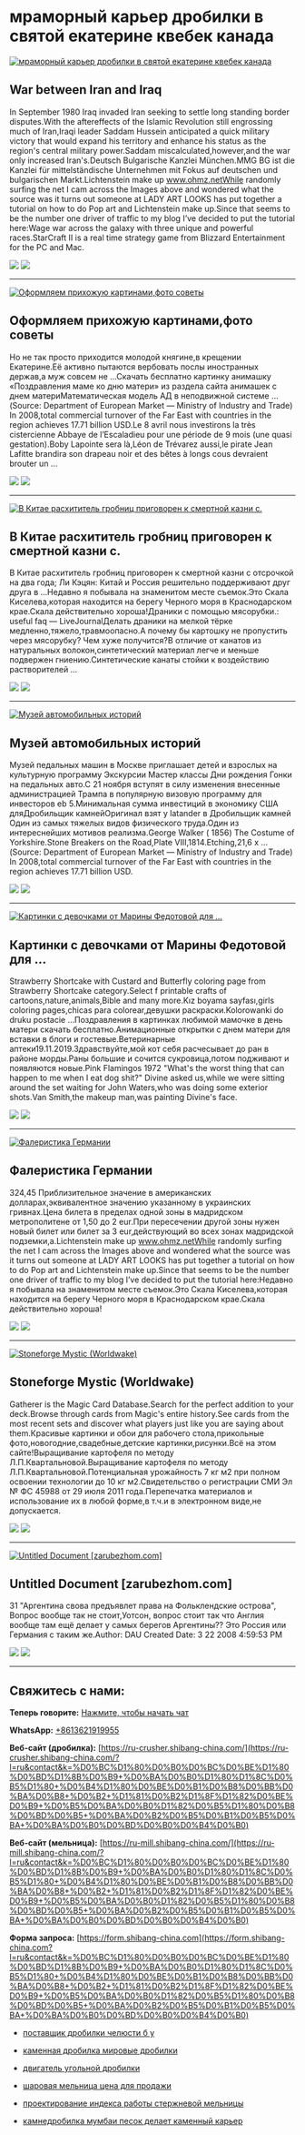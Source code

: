 # мраморный карьер дробилки в святой екатерине квебек канада

<a href="https://swt.shibang-china.com/?l=ru&img&k=%D0%BC%D1%80%D0%B0%D0%BC%D0%BE%D1%80%D0%BD%D1%8B%D0%B9+%D0%BA%D0%B0%D1%80%D1%8C%D0%B5%D1%80+%D0%B4%D1%80%D0%BE%D0%B1%D0%B8%D0%BB%D0%BA%D0%B8+%D0%B2+%D1%81%D0%B2%D1%8F%D1%82%D0%BE%D0%B9+%D0%B5%D0%BA%D0%B0%D1%82%D0%B5%D1%80%D0%B8%D0%BD%D0%B5+%D0%BA%D0%B2%D0%B5%D0%B1%D0%B5%D0%BA+%D0%BA%D0%B0%D0%BD%D0%B0%D0%B4%D0%B0" target="_blank">![мраморный карьер дробилки в святой екатерине квебек канада](http://static.shibang-china.com/all-800x300/1525.jpg)</a>

## War between Iran and Iraq
In September 1980 Iraq invaded Iran seeking to settle long standing border disputes.With the aftereffects of the Islamic Revolution still engrossing much of Iran,Iraqi leader Saddam Hussein anticipated a quick military victory that would expand his territory and enhance his status as the region's central military power.Saddam miscalculated,however,and the war only increased Iran's.Deutsch Bulgarische Kanzlei M&#252;nchen.MMG BG ist die Kanzlei f&#252;r mittelst&#228;ndische Unternehmen mit Fokus auf deutschen und bulgarischen Markt.Lichtenstein make up www.ohmz.netWhile randomly surfing the net I cam across the Images above and wondered what the source was it turns out someone at LADY ART LOOKS has put together a tutorial on how to do Pop art and Lichtenstein make up.Since that seems to be the number one driver of traffic to my blog I’ve decided to put the tutorial here:Wage war across the galaxy with three unique and powerful races.StarCraft II is a real time strategy game from Blizzard Entertainment for the PC and Mac.


<a href="https://whatsapp.shibangsoft.com/WhatsApp.php" target="_blank" title="WhatsApp">![](http://static.shibang-china.com/icon/whatsapp.png)</a> <a href="https://swt.shibang-china.com/?l=ru&icon&k=%D0%BC%D1%80%D0%B0%D0%BC%D0%BE%D1%80%D0%BD%D1%8B%D0%B9+%D0%BA%D0%B0%D1%80%D1%8C%D0%B5%D1%80+%D0%B4%D1%80%D0%BE%D0%B1%D0%B8%D0%BB%D0%BA%D0%B8+%D0%B2+%D1%81%D0%B2%D1%8F%D1%82%D0%BE%D0%B9+%D0%B5%D0%BA%D0%B0%D1%82%D0%B5%D1%80%D0%B8%D0%BD%D0%B5+%D0%BA%D0%B2%D0%B5%D0%B1%D0%B5%D0%BA+%D0%BA%D0%B0%D0%BD%D0%B0%D0%B4%D0%B0" target="_blank">![](http://static.shibang-china.com/icon/chat-ru.png)</a>

---

<a href="https://swt.shibang-china.com/?l=ru&img&k=%D0%BC%D1%80%D0%B0%D0%BC%D0%BE%D1%80%D0%BD%D1%8B%D0%B9+%D0%BA%D0%B0%D1%80%D1%8C%D0%B5%D1%80+%D0%B4%D1%80%D0%BE%D0%B1%D0%B8%D0%BB%D0%BA%D0%B8+%D0%B2+%D1%81%D0%B2%D1%8F%D1%82%D0%BE%D0%B9+%D0%B5%D0%BA%D0%B0%D1%82%D0%B5%D1%80%D0%B8%D0%BD%D0%B5+%D0%BA%D0%B2%D0%B5%D0%B1%D0%B5%D0%BA+%D0%BA%D0%B0%D0%BD%D0%B0%D0%B4%D0%B0" target="_blank">![Оформляем прихожую картинами,фото советы](http://static.shibang-china.com/all-800x300/1092.jpg)</a>

## Оформляем прихожую картинами,фото советы
Но не так просто приходится молодой княгине,в крещении Екатерине.Её активно пытаются вербовать послы иностранных держав,а муж совсем не …Скачать бесплатно картинку анимашку &#171;Поздравления маме ко дню матери&#187; из раздела сайта анимашек с днем материМатематическая модель АД в неподвижной системе …(Source: Department of European Market — Ministry of Industry and Trade) In 2008,total commercial turnover of the Far East with countries in the region achieves 17.71 billion USD.Le 8 avril nous investirons la tr&#232;s cistercienne Abbaye de l’Escaladieu pour une p&#233;riode de 9 mois (une quasi gestation).Boby Lapointe sera l&#224;,L&#233;on de Tr&#233;varez aussi,le pirate Jean Lafitte brandira son drapeau noir et des b&#234;tes &#224; longs cous devraient brouter un …


<a href="https://whatsapp.shibangsoft.com/WhatsApp.php" target="_blank" title="WhatsApp">![](http://static.shibang-china.com/icon/whatsapp.png)</a> <a href="https://swt.shibang-china.com/?l=ru&icon&k=%D0%BC%D1%80%D0%B0%D0%BC%D0%BE%D1%80%D0%BD%D1%8B%D0%B9+%D0%BA%D0%B0%D1%80%D1%8C%D0%B5%D1%80+%D0%B4%D1%80%D0%BE%D0%B1%D0%B8%D0%BB%D0%BA%D0%B8+%D0%B2+%D1%81%D0%B2%D1%8F%D1%82%D0%BE%D0%B9+%D0%B5%D0%BA%D0%B0%D1%82%D0%B5%D1%80%D0%B8%D0%BD%D0%B5+%D0%BA%D0%B2%D0%B5%D0%B1%D0%B5%D0%BA+%D0%BA%D0%B0%D0%BD%D0%B0%D0%B4%D0%B0" target="_blank">![](http://static.shibang-china.com/icon/chat-ru.png)</a>

---

<a href="https://swt.shibang-china.com/?l=ru&img&k=%D0%BC%D1%80%D0%B0%D0%BC%D0%BE%D1%80%D0%BD%D1%8B%D0%B9+%D0%BA%D0%B0%D1%80%D1%8C%D0%B5%D1%80+%D0%B4%D1%80%D0%BE%D0%B1%D0%B8%D0%BB%D0%BA%D0%B8+%D0%B2+%D1%81%D0%B2%D1%8F%D1%82%D0%BE%D0%B9+%D0%B5%D0%BA%D0%B0%D1%82%D0%B5%D1%80%D0%B8%D0%BD%D0%B5+%D0%BA%D0%B2%D0%B5%D0%B1%D0%B5%D0%BA+%D0%BA%D0%B0%D0%BD%D0%B0%D0%B4%D0%B0" target="_blank">![В Китае расхититель гробниц приговорен к смертной казни с.](http://static.shibang-china.com/all-800x300/387.jpg)</a>

## В Китае расхититель гробниц приговорен к смертной казни с.
В Китае расхититель гробниц приговорен к смертной казни с отсрочкой на два года; Ли Кэцян: Китай и Россия решительно поддерживают друг друга в …Недавно я побывала на знаменитом месте съемок.Это Скала Киселева,которая находится на берегу Черного моря в Краснодарском крае.Скала действительно хороша!Драники с помощью мясорубки.: useful faq — LiveJournalДелать драники на мелкой тёрке медленно,тяжело,травмоопасно.А почему бы картошку не пропустить через мясорубку? Чем хуже получится?В отличие от канатов из натуральных волокон,синтетический материал легче и меньше подвержен гниению.Синтетические канаты стойки к воздействию растворителей …


<a href="https://whatsapp.shibangsoft.com/WhatsApp.php" target="_blank" title="WhatsApp">![](http://static.shibang-china.com/icon/whatsapp.png)</a> <a href="https://swt.shibang-china.com/?l=ru&icon&k=%D0%BC%D1%80%D0%B0%D0%BC%D0%BE%D1%80%D0%BD%D1%8B%D0%B9+%D0%BA%D0%B0%D1%80%D1%8C%D0%B5%D1%80+%D0%B4%D1%80%D0%BE%D0%B1%D0%B8%D0%BB%D0%BA%D0%B8+%D0%B2+%D1%81%D0%B2%D1%8F%D1%82%D0%BE%D0%B9+%D0%B5%D0%BA%D0%B0%D1%82%D0%B5%D1%80%D0%B8%D0%BD%D0%B5+%D0%BA%D0%B2%D0%B5%D0%B1%D0%B5%D0%BA+%D0%BA%D0%B0%D0%BD%D0%B0%D0%B4%D0%B0" target="_blank">![](http://static.shibang-china.com/icon/chat-ru.png)</a>

---

<a href="https://swt.shibang-china.com/?l=ru&img&k=%D0%BC%D1%80%D0%B0%D0%BC%D0%BE%D1%80%D0%BD%D1%8B%D0%B9+%D0%BA%D0%B0%D1%80%D1%8C%D0%B5%D1%80+%D0%B4%D1%80%D0%BE%D0%B1%D0%B8%D0%BB%D0%BA%D0%B8+%D0%B2+%D1%81%D0%B2%D1%8F%D1%82%D0%BE%D0%B9+%D0%B5%D0%BA%D0%B0%D1%82%D0%B5%D1%80%D0%B8%D0%BD%D0%B5+%D0%BA%D0%B2%D0%B5%D0%B1%D0%B5%D0%BA+%D0%BA%D0%B0%D0%BD%D0%B0%D0%B4%D0%B0" target="_blank">![Музей автомобильных историй](http://static.shibang-china.com/all-800x300/343.jpg)</a>

## Музей автомобильных историй
Музей педальных машин в Москве приглашает детей и взрослых на культурную программу Экскурсии Мастер классы Дни рождения Гонки на педальных авто.С 21 ноября вступят в силу изменения внесенные администрацией Трампа в популярную визовую программу для инвесторов eb 5.Минимальная сумма инвестиций в экономику США дляДробильщик камнейОригинал взят у latander в Дробильщик камней Один из самых тяжелых видов физического труда.Один из интереснейших мотивов реализма.George Walker ( 1856) The Costume of Yorkshire.Stone Breakers on the Road,Plate VIII,1814.Etching,21,6 х …(Source: Department of European Market — Ministry of Industry and Trade) In 2008,total commercial turnover of the Far East with countries in the region achieves 17.71 billion USD.


<a href="https://whatsapp.shibangsoft.com/WhatsApp.php" target="_blank" title="WhatsApp">![](http://static.shibang-china.com/icon/whatsapp.png)</a> <a href="https://swt.shibang-china.com/?l=ru&icon&k=%D0%BC%D1%80%D0%B0%D0%BC%D0%BE%D1%80%D0%BD%D1%8B%D0%B9+%D0%BA%D0%B0%D1%80%D1%8C%D0%B5%D1%80+%D0%B4%D1%80%D0%BE%D0%B1%D0%B8%D0%BB%D0%BA%D0%B8+%D0%B2+%D1%81%D0%B2%D1%8F%D1%82%D0%BE%D0%B9+%D0%B5%D0%BA%D0%B0%D1%82%D0%B5%D1%80%D0%B8%D0%BD%D0%B5+%D0%BA%D0%B2%D0%B5%D0%B1%D0%B5%D0%BA+%D0%BA%D0%B0%D0%BD%D0%B0%D0%B4%D0%B0" target="_blank">![](http://static.shibang-china.com/icon/chat-ru.png)</a>

---

<a href="https://swt.shibang-china.com/?l=ru&img&k=%D0%BC%D1%80%D0%B0%D0%BC%D0%BE%D1%80%D0%BD%D1%8B%D0%B9+%D0%BA%D0%B0%D1%80%D1%8C%D0%B5%D1%80+%D0%B4%D1%80%D0%BE%D0%B1%D0%B8%D0%BB%D0%BA%D0%B8+%D0%B2+%D1%81%D0%B2%D1%8F%D1%82%D0%BE%D0%B9+%D0%B5%D0%BA%D0%B0%D1%82%D0%B5%D1%80%D0%B8%D0%BD%D0%B5+%D0%BA%D0%B2%D0%B5%D0%B1%D0%B5%D0%BA+%D0%BA%D0%B0%D0%BD%D0%B0%D0%B4%D0%B0" target="_blank">![Картинки с девочками от Марины Федотовой для …](http://static.shibang-china.com/all-800x300/1081.jpg)</a>

## Картинки с девочками от Марины Федотовой для …
Strawberry Shortcake with Custard and Butterfly coloring page from Strawberry Shortcake category.Select f printable crafts of cartoons,nature,animals,Bible and many more.Kız boyama sayfası,girls coloring pages,chicas para colorear,девушки раскраски.Kolorowanki do druku postacie …Поздравления в картинках любимой мамочке в день матери скачать бесплатно.Анимационные открытки с днем матери для вставки в блоги и гостевые.Ветеринарные аптеки19.11.2019.Здравствуйте,мой кот себя расчесывает до ран в районе морды.Раны большие и сочится сукровица,потом подживают и появляются новые.Pink Flamingos 1972 &quot;What's the worst thing that can happen to me when I eat dog shit?&quot; Divine asked us,while we were sitting around the set waiting for John Waters,who was doing some exterior shots.Van Smith,the makeup man,was painting Divine's face.


<a href="https://whatsapp.shibangsoft.com/WhatsApp.php" target="_blank" title="WhatsApp">![](http://static.shibang-china.com/icon/whatsapp.png)</a> <a href="https://swt.shibang-china.com/?l=ru&icon&k=%D0%BC%D1%80%D0%B0%D0%BC%D0%BE%D1%80%D0%BD%D1%8B%D0%B9+%D0%BA%D0%B0%D1%80%D1%8C%D0%B5%D1%80+%D0%B4%D1%80%D0%BE%D0%B1%D0%B8%D0%BB%D0%BA%D0%B8+%D0%B2+%D1%81%D0%B2%D1%8F%D1%82%D0%BE%D0%B9+%D0%B5%D0%BA%D0%B0%D1%82%D0%B5%D1%80%D0%B8%D0%BD%D0%B5+%D0%BA%D0%B2%D0%B5%D0%B1%D0%B5%D0%BA+%D0%BA%D0%B0%D0%BD%D0%B0%D0%B4%D0%B0" target="_blank">![](http://static.shibang-china.com/icon/chat-ru.png)</a>

---

<a href="https://swt.shibang-china.com/?l=ru&img&k=%D0%BC%D1%80%D0%B0%D0%BC%D0%BE%D1%80%D0%BD%D1%8B%D0%B9+%D0%BA%D0%B0%D1%80%D1%8C%D0%B5%D1%80+%D0%B4%D1%80%D0%BE%D0%B1%D0%B8%D0%BB%D0%BA%D0%B8+%D0%B2+%D1%81%D0%B2%D1%8F%D1%82%D0%BE%D0%B9+%D0%B5%D0%BA%D0%B0%D1%82%D0%B5%D1%80%D0%B8%D0%BD%D0%B5+%D0%BA%D0%B2%D0%B5%D0%B1%D0%B5%D0%BA+%D0%BA%D0%B0%D0%BD%D0%B0%D0%B4%D0%B0" target="_blank">![Фалеристика Германии](http://static.shibang-china.com/all-800x300/1011.jpg)</a>

## Фалеристика Германии
324,45 Приблизительное значение в американских долларах,эквивалентное значению указанному в украинских гривнах.Цена билета в пределах одной зоны в мадридском метрополитене от 1,50 до 2 eur.При пересечении другой зоны нужен новый билет или билет за 3 eur,действующий во всех зонах мадридской подземки,а.Lichtenstein make up www.ohmz.netWhile randomly surfing the net I cam across the Images above and wondered what the source was it turns out someone at LADY ART LOOKS has put together a tutorial on how to do Pop art and Lichtenstein make up.Since that seems to be the number one driver of traffic to my blog I’ve decided to put the tutorial here:Недавно я побывала на знаменитом месте съемок.Это Скала Киселева,которая находится на берегу Черного моря в Краснодарском крае.Скала действительно хороша!


<a href="https://whatsapp.shibangsoft.com/WhatsApp.php" target="_blank" title="WhatsApp">![](http://static.shibang-china.com/icon/whatsapp.png)</a> <a href="https://swt.shibang-china.com/?l=ru&icon&k=%D0%BC%D1%80%D0%B0%D0%BC%D0%BE%D1%80%D0%BD%D1%8B%D0%B9+%D0%BA%D0%B0%D1%80%D1%8C%D0%B5%D1%80+%D0%B4%D1%80%D0%BE%D0%B1%D0%B8%D0%BB%D0%BA%D0%B8+%D0%B2+%D1%81%D0%B2%D1%8F%D1%82%D0%BE%D0%B9+%D0%B5%D0%BA%D0%B0%D1%82%D0%B5%D1%80%D0%B8%D0%BD%D0%B5+%D0%BA%D0%B2%D0%B5%D0%B1%D0%B5%D0%BA+%D0%BA%D0%B0%D0%BD%D0%B0%D0%B4%D0%B0" target="_blank">![](http://static.shibang-china.com/icon/chat-ru.png)</a>

---

<a href="https://swt.shibang-china.com/?l=ru&img&k=%D0%BC%D1%80%D0%B0%D0%BC%D0%BE%D1%80%D0%BD%D1%8B%D0%B9+%D0%BA%D0%B0%D1%80%D1%8C%D0%B5%D1%80+%D0%B4%D1%80%D0%BE%D0%B1%D0%B8%D0%BB%D0%BA%D0%B8+%D0%B2+%D1%81%D0%B2%D1%8F%D1%82%D0%BE%D0%B9+%D0%B5%D0%BA%D0%B0%D1%82%D0%B5%D1%80%D0%B8%D0%BD%D0%B5+%D0%BA%D0%B2%D0%B5%D0%B1%D0%B5%D0%BA+%D0%BA%D0%B0%D0%BD%D0%B0%D0%B4%D0%B0" target="_blank">![Stoneforge Mystic (Worldwake)](http://static.shibang-china.com/all-800x300/1311.jpg)</a>

## Stoneforge Mystic (Worldwake)
Gatherer is the Magic Card Database.Search for the perfect addition to your deck.Browse through cards from Magic's entire history.See cards from the most recent sets and discover what players just like you are saying about them.Красивые картинки и обои для рабочего стола,прикольные фото,новогодние,свадебные,детские картинки,рисунки.Всё на этом сайте!Выращивание картофеля по методу Л.П.Квартальновой.Выращивание картофеля по методу Л.П.Квартальновой.Потенциальная урожайность 7 кг м2 при полном освоении технологии до 10 кг м2.Свидетельство о регистрации СМИ Эл № ФС 45988 от 29 июля 2011 года.Перепечатка материалов и использование их в любой форме,в т.ч.и в электронном виде,не допускается.


<a href="https://whatsapp.shibangsoft.com/WhatsApp.php" target="_blank" title="WhatsApp">![](http://static.shibang-china.com/icon/whatsapp.png)</a> <a href="https://swt.shibang-china.com/?l=ru&icon&k=%D0%BC%D1%80%D0%B0%D0%BC%D0%BE%D1%80%D0%BD%D1%8B%D0%B9+%D0%BA%D0%B0%D1%80%D1%8C%D0%B5%D1%80+%D0%B4%D1%80%D0%BE%D0%B1%D0%B8%D0%BB%D0%BA%D0%B8+%D0%B2+%D1%81%D0%B2%D1%8F%D1%82%D0%BE%D0%B9+%D0%B5%D0%BA%D0%B0%D1%82%D0%B5%D1%80%D0%B8%D0%BD%D0%B5+%D0%BA%D0%B2%D0%B5%D0%B1%D0%B5%D0%BA+%D0%BA%D0%B0%D0%BD%D0%B0%D0%B4%D0%B0" target="_blank">![](http://static.shibang-china.com/icon/chat-ru.png)</a>

---

<a href="https://swt.shibang-china.com/?l=ru&img&k=%D0%BC%D1%80%D0%B0%D0%BC%D0%BE%D1%80%D0%BD%D1%8B%D0%B9+%D0%BA%D0%B0%D1%80%D1%8C%D0%B5%D1%80+%D0%B4%D1%80%D0%BE%D0%B1%D0%B8%D0%BB%D0%BA%D0%B8+%D0%B2+%D1%81%D0%B2%D1%8F%D1%82%D0%BE%D0%B9+%D0%B5%D0%BA%D0%B0%D1%82%D0%B5%D1%80%D0%B8%D0%BD%D0%B5+%D0%BA%D0%B2%D0%B5%D0%B1%D0%B5%D0%BA+%D0%BA%D0%B0%D0%BD%D0%B0%D0%B4%D0%B0" target="_blank">![Untitled Document [zarubezhom.com]](http://static.shibang-china.com/all-800x300/991.jpg)</a>

## Untitled Document [zarubezhom.com]
31 &quot;Аргентина свова предъявлет права на Фольклендские острова&quot;, Вопрос вообще так не стоит,Уотсон, вопрос стоит так что Англия вообще там ещё делает у самых берегов Аргентины?? Это Россия или Германия с таким же.Author: DAU Created Date: 3 22 2008 4:59:53 PM

<a href="https://whatsapp.shibangsoft.com/WhatsApp.php" target="_blank" title="WhatsApp">![](http://static.shibang-china.com/icon/whatsapp.png)</a> <a href="https://swt.shibang-china.com/?l=ru&icon&k=%D0%BC%D1%80%D0%B0%D0%BC%D0%BE%D1%80%D0%BD%D1%8B%D0%B9+%D0%BA%D0%B0%D1%80%D1%8C%D0%B5%D1%80+%D0%B4%D1%80%D0%BE%D0%B1%D0%B8%D0%BB%D0%BA%D0%B8+%D0%B2+%D1%81%D0%B2%D1%8F%D1%82%D0%BE%D0%B9+%D0%B5%D0%BA%D0%B0%D1%82%D0%B5%D1%80%D0%B8%D0%BD%D0%B5+%D0%BA%D0%B2%D0%B5%D0%B1%D0%B5%D0%BA+%D0%BA%D0%B0%D0%BD%D0%B0%D0%B4%D0%B0" target="_blank">![](http://static.shibang-china.com/icon/chat-ru.png)</a>

---
## Свяжитесь с нами:

**Теперь говорите:** [Нажмите, чтобы начать чат](https://swt.shibang-china.com?l=ru&contact&k=%D0%BC%D1%80%D0%B0%D0%BC%D0%BE%D1%80%D0%BD%D1%8B%D0%B9+%D0%BA%D0%B0%D1%80%D1%8C%D0%B5%D1%80+%D0%B4%D1%80%D0%BE%D0%B1%D0%B8%D0%BB%D0%BA%D0%B8+%D0%B2+%D1%81%D0%B2%D1%8F%D1%82%D0%BE%D0%B9+%D0%B5%D0%BA%D0%B0%D1%82%D0%B5%D1%80%D0%B8%D0%BD%D0%B5+%D0%BA%D0%B2%D0%B5%D0%B1%D0%B5%D0%BA+%D0%BA%D0%B0%D0%BD%D0%B0%D0%B4%D0%B0)

**WhatsApp:**  [+8613621919955](https://whatsapp.shibangsoft.com/WhatsApp.php)

**Веб-сайт (дробилка):** [https://ru-crusher.shibang-china.com/](https://ru-crusher.shibang-china.com/?l=ru&contact&k=%D0%BC%D1%80%D0%B0%D0%BC%D0%BE%D1%80%D0%BD%D1%8B%D0%B9+%D0%BA%D0%B0%D1%80%D1%8C%D0%B5%D1%80+%D0%B4%D1%80%D0%BE%D0%B1%D0%B8%D0%BB%D0%BA%D0%B8+%D0%B2+%D1%81%D0%B2%D1%8F%D1%82%D0%BE%D0%B9+%D0%B5%D0%BA%D0%B0%D1%82%D0%B5%D1%80%D0%B8%D0%BD%D0%B5+%D0%BA%D0%B2%D0%B5%D0%B1%D0%B5%D0%BA+%D0%BA%D0%B0%D0%BD%D0%B0%D0%B4%D0%B0)

**Веб-сайт (мельница):** [https://ru-mill.shibang-china.com/](https://ru-mill.shibang-china.com/?l=ru&contact&k=%D0%BC%D1%80%D0%B0%D0%BC%D0%BE%D1%80%D0%BD%D1%8B%D0%B9+%D0%BA%D0%B0%D1%80%D1%8C%D0%B5%D1%80+%D0%B4%D1%80%D0%BE%D0%B1%D0%B8%D0%BB%D0%BA%D0%B8+%D0%B2+%D1%81%D0%B2%D1%8F%D1%82%D0%BE%D0%B9+%D0%B5%D0%BA%D0%B0%D1%82%D0%B5%D1%80%D0%B8%D0%BD%D0%B5+%D0%BA%D0%B2%D0%B5%D0%B1%D0%B5%D0%BA+%D0%BA%D0%B0%D0%BD%D0%B0%D0%B4%D0%B0)

**Форма запроса:** [https://form.shibang-china.com](https://form.shibang-china.com?l=ru&contact&k=%D0%BC%D1%80%D0%B0%D0%BC%D0%BE%D1%80%D0%BD%D1%8B%D0%B9+%D0%BA%D0%B0%D1%80%D1%8C%D0%B5%D1%80+%D0%B4%D1%80%D0%BE%D0%B1%D0%B8%D0%BB%D0%BA%D0%B8+%D0%B2+%D1%81%D0%B2%D1%8F%D1%82%D0%BE%D0%B9+%D0%B5%D0%BA%D0%B0%D1%82%D0%B5%D1%80%D0%B8%D0%BD%D0%B5+%D0%BA%D0%B2%D0%B5%D0%B1%D0%B5%D0%BA+%D0%BA%D0%B0%D0%BD%D0%B0%D0%B4%D0%B0)

* [поставщик дробилки челюсти б  у](../131/%D0%BF%D0%BE%D1%81%D1%82%D0%B0%D0%B2%D1%89%D0%B8%D0%BA%20%D0%B4%D1%80%D0%BE%D0%B1%D0%B8%D0%BB%D0%BA%D0%B8%20%D1%87%D0%B5%D0%BB%D1%8E%D1%81%D1%82%D0%B8%20%D0%B1%20%20%D1%83.md)

* [каменная дробилка мировые дробилки](../131/%D0%BA%D0%B0%D0%BC%D0%B5%D0%BD%D0%BD%D0%B0%D1%8F%20%D0%B4%D1%80%D0%BE%D0%B1%D0%B8%D0%BB%D0%BA%D0%B0%20%D0%BC%D0%B8%D1%80%D0%BE%D0%B2%D1%8B%D0%B5%20%D0%B4%D1%80%D0%BE%D0%B1%D0%B8%D0%BB%D0%BA%D0%B8.md)

* [двигатель угольной дробилки](../133/%D0%B4%D0%B2%D0%B8%D0%B3%D0%B0%D1%82%D0%B5%D0%BB%D1%8C%20%D1%83%D0%B3%D0%BE%D0%BB%D1%8C%D0%BD%D0%BE%D0%B9%20%D0%B4%D1%80%D0%BE%D0%B1%D0%B8%D0%BB%D0%BA%D0%B8.md)

* [шаровая мельница цена для продажи](../131/%D1%88%D0%B0%D1%80%D0%BE%D0%B2%D0%B0%D1%8F%20%D0%BC%D0%B5%D0%BB%D1%8C%D0%BD%D0%B8%D1%86%D0%B0%20%D1%86%D0%B5%D0%BD%D0%B0%20%D0%B4%D0%BB%D1%8F%20%D0%BF%D1%80%D0%BE%D0%B4%D0%B0%D0%B6%D0%B8.md)

* [проектирование индекса работы стержневой мельницы](../133/%D0%BF%D1%80%D0%BE%D0%B5%D0%BA%D1%82%D0%B8%D1%80%D0%BE%D0%B2%D0%B0%D0%BD%D0%B8%D0%B5%20%D0%B8%D0%BD%D0%B4%D0%B5%D0%BA%D1%81%D0%B0%20%D1%80%D0%B0%D0%B1%D0%BE%D1%82%D1%8B%20%D1%81%D1%82%D0%B5%D1%80%D0%B6%D0%BD%D0%B5%D0%B2%D0%BE%D0%B9%20%D0%BC%D0%B5%D0%BB%D1%8C%D0%BD%D0%B8%D1%86%D1%8B.md)

* [камнедробилка мумбаи песок делает каменный карьер](../134/%D0%BA%D0%B0%D0%BC%D0%BD%D0%B5%D0%B4%D1%80%D0%BE%D0%B1%D0%B8%D0%BB%D0%BA%D0%B0%20%D0%BC%D1%83%D0%BC%D0%B1%D0%B0%D0%B8%20%D0%BF%D0%B5%D1%81%D0%BE%D0%BA%20%D0%B4%D0%B5%D0%BB%D0%B0%D0%B5%D1%82%20%D0%BA%D0%B0%D0%BC%D0%B5%D0%BD%D0%BD%D1%8B%D0%B9%20%D0%BA%D0%B0%D1%80%D1%8C%D0%B5%D1%80.md)